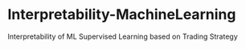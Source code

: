 # Interpretability-MachineLearning
 Interpretability of ML Supervised Learning based on Trading Strategy
